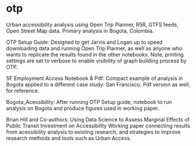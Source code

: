 # otp
Urban accessibility analysis using Open Trip Planner, R5R, GTFS feeds, Open Street Map data.  Primary analysis in Bogota, Colombia.

OTP Setup Guide:
Designed to get Jarvis and Logan up to speed downloading data and running Open Trip Planner, as well as anyone who wants to replicate the results found in the other notebooks.  Note, printing settings are set to verbose to enable visibility of graph building process by OTP. 

SF Employment Access Notebook & Pdf:
Compact example of analysis in Bogota applied to a different case study: San Francisco.  Pdf version as well, for reference.

Bogota_Acessibility:
After running OTP Setup guide, notebook to run analysis on Bogota and produce figures used in working paper.

Brian Hill and Co-authors: Using Data Science to Assess Marginal Effects of Public Transit Investment on Accessibility
Working paper connecting results from acessibility analysis to existing research, and strategies to improve research methods and tools such as Urban Access. 


